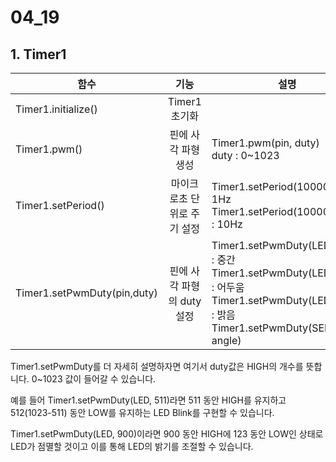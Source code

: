 # 04_19

## 1. Timer1

|함수|기능|설명|
|------|:---:|---|
|Timer1.initialize()|Timer1 초기화||
|Timer1.pwm()|핀에 사각 파형 생성|Timer1.pwm(pin, duty)<br>duty : 0~1023|
|Timer1.setPeriod()|마이크로초 단위로 주기 설정|Timer1.setPeriod(1000000) : 1Hz<br>Timer1.setPeriod(1000000/10) : 10Hz|
|Timer1.setPwmDuty(pin,duty)|핀에 사각 파형의 duty 설정|Timer1.setPwmDuty(LED, 511) : 중간<br>Timer1.setPwmDuty(LED, 100) : 어두움<br>Timer1.setPwmDuty(LED, 900) : 밝음<br>Timer1.setPwmDuty(SERVO, angle)|

Timer1.setPwmDuty를 더 자세히 설명하자면 여기서 duty값은 HIGH의 개수를 뜻합니다. 0~1023 값이 들어갈 수 있습니다. 

예를 들어 Timer1.setPwmDuty(LED, 511)라면 511 동안 HIGH를 유지하고 512(1023-511) 동안 LOW를 유지하는 LED Blink를 구현할 수 있습니다. 

Timer1.setPwmDuty(LED, 900)이라면 900 동안 HIGH에 123 동안 LOW인 상태로 LED가 점멸할 것이고 이를 통해 LED의 밝기를 조절할 수 있습니다.
